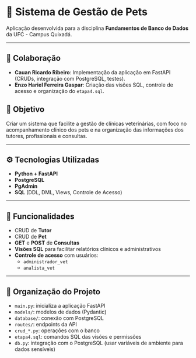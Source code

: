 # 🐶 Sistema de Gestão de Pets

Aplicação desenvolvida para a disciplina **Fundamentos de Banco de Dados** da UFC - Campus Quixadá.

---

## 🤝 Colaboração

- **Cauan Ricardo Ribeiro**: Implementação da aplicação em FastAPI (CRUDs, integração com PostgreSQL, testes).
- **Enzo Hariel Ferreira Gaspar**: Criação das visões SQL, controle de acesso e organização do `etapa4.sql`. 


## 📌 Objetivo

Criar um sistema que facilite a gestão de clínicas veterinárias, com foco no acompanhamento clínico dos pets e na organização das informações dos tutores, profissionais e consultas.

---

## ⚙️ Tecnologias Utilizadas

- **Python + FastAPI**
- **PostgreSQL**
- **PgAdmin**
- **SQL** (DDL, DML, Views, Controle de Acesso)

---

## 📁 Funcionalidades

- CRUD de **Tutor**
- CRUD de **Pet**
- **GET** e **POST** de **Consultas**
- **Visões SQL** para facilitar relatórios clínicos e administrativos
- **Controle de acesso** com usuários:
  - `administrador_vet`
  - `analista_vet`

---

## 🧩 Organização do Projeto

- `main.py`: inicializa a aplicação FastAPI
- `models/`: modelos de dados (Pydantic)
- `database/`: conexão com PostgreSQL
- `routes/`: endpoints da API
- `crud_*.py`: operações com o banco
- `etapa4.sql`: comandos SQL das visões e permissões
- `db.py`: integração com o PostgreSQL (usar variáveis de ambiente para dados sensíveis)

